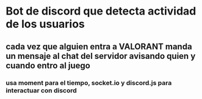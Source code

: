 # Bot de discord que detecta actividad de los usuarios

## cada vez que alguien entra a VALORANT manda un mensaje al chat del servidor avisando quien y cuando entro al juego

### usa moment para el tiempo, socket.io y discord.js para interactuar con discord 